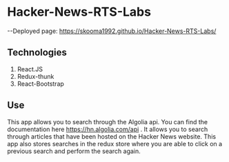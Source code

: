 # Hacker-News-RTS-Labs

--Deployed page: https://skooma1992.github.io/Hacker-News-RTS-Labs/

## Technologies
1. React.JS
2. Redux-thunk
4. React-Bootstrap

## Use

This app allows you to search through the Algolia api.  You can find the documentation here https://hn.algolia.com/api .  It allows you to search through articles that have been hosted on the Hacker News website.  This app also stores searches in the redux store where you are able to click on a previous search and perform the search again. 